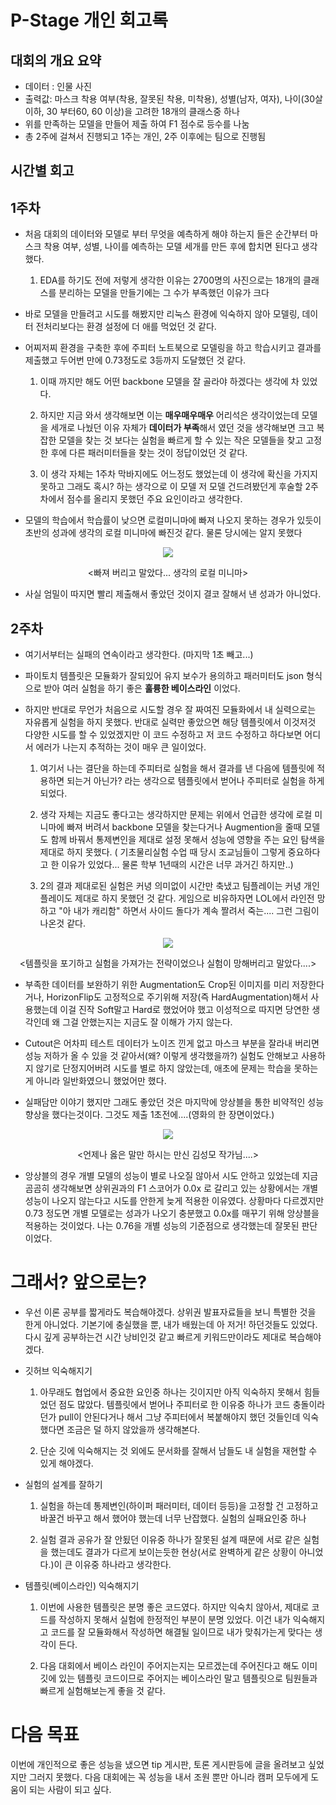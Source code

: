 # P-Stage 개인 회고록

## 대회의 개요 요약

- 데이터 : 인물 사진
- 출력값: 마스크 착용 여부(착용, 잘못된 착용, 미착용), 성별(남자, 여자), 나이(30살 이하, 30 부터60, 60 이상)을 고려한 18개의 클래스중 하나
- 위를 만족하는 모델을 만들어 제출 하여 F1 점수로 등수를 나눔
- 총 2주에 걸쳐서 진행되고 1주는 개인, 2주 이후에는 팀으로 진행됨

## 시간별 회고

## 1주차

- 처음 대회의 데이터와 모델로 부터 무엇을 예측하게 해야 하는지 들은 순간부터 마스크 착용 여부, 성별, 나이를 예측하는 모델 세개를 만든 후에 합치면 된다고 생각했다.


    1. EDA를 하기도 전에 저렇게 생각한 이유는 2700명의 사진으로는 18개의 클래스를 분리하는 모델을 만들기에는 그 수가 부족했던 이유가 크다


- 바로 모델을 만들려고 시도를 해봤지만 리눅스 환경에 익숙하지 않아 모델링, 데이터 전처리보다는 환경 설정에 더 애를 먹었던 것 같다.


- 어찌저찌 환경을 구축한 후에 주피터 노트북으로 모델링을 하고 학습시키고 결과를 제출했고 두어번 만에 0.73정도로 3등까지 도달했던 것 같다.


    1. 이때 까지만 해도 어떤 backbone 모델을 잘 골라야 하겠다는 생각에 차 있었다.


    2. 하지만 지금 와서 생각해보면 이는 **매우매우매우** 어리석은 생각이었는데 모델을 세개로 나눴던 이유 자체가 **데이터가 부족**해서 였던 것을 생각해보면 크고 복잡한 모델을 찾는 것 보다는 실험을 빠르게 할 수 있는 작은 모델들을 찾고 고정한 후에 다른 패러미터들을 찾는 것이 정답이었던 것 같다.


    3. 이 생각 자체는 1주차 막바지에도 어느정도 했었는데 이 생각에 확신을 가지지 못하고 그래도 혹시? 하는 생각으로 이 모델 저 모델 건드려봤던게 후술할 2주차에서 점수를 올리지 못했던 주요 요인이라고 생각한다.


- 모델의 학습에서 학습률이 낮으면 로컬미니마에 빠져 나오지 못하는 경우가 있듯이 초반의 성과에 생각의 로컬 미니마에 빠진것 같다. 물론 당시에는 알지 못했다

<p align="center"><img src=image/img1.daumcdn.png></p>
<div align="center"> <빠져 버리고 말았다... 생각의 로컬 미니마> </div>


- 사실 엄밀이 따지면 빨리 제출해서 좋았던 것이지 결코 잘해서 낸 성과가 아니었다.

## 2주차

- 여기서부터는 실패의 연속이라고 생각한다. (마지막 1초 빼고...)


- 파이토치 템플릿은 모듈화가 잘되있어 유지 보수가 용의하고 패러미터도 json 형식으로 받아 여러 실험을 하기 좋은 **훌륭한 베이스라인** 이었다.


- 하지만 반대로 무언가 처음으로 시도할 경우 잘 짜여진 모듈화에서 내 실력으로는 자유롭게 실험을 하지 못했다. 반대로 실력만 좋았으면 해당 템플릿에서 이것저것 다양한 시도를 할 수 있었겠지만 이 코드 수정하고 저 코드 수정하고 하다보면 어디서 에러가 나는지 추적하는 것이 매우 큰 일이었다.


    1. 여기서 나는 결단을 하는데 주피터로 실험을 해서 결과를 낸 다음에 템플릿에 적용하면 되는거 아닌가? 라는 생각으로 템플릿에서 벋어나 주피터로 실험을 하게 되었다.


    2. 생각 자체는 지금도 좋다고는 생각하지만 문제는 위에서 언급한 생각에 로컬 미니마에 빠져 버려서 backbone 모델을 찾는다거나 Augmention을 줄때 모델도 함께 바꿔서 통제변인을 제대로 설정 못해서 성능에 영향을 주는 요인 탐색을 제대로 하지 못했다. ( 기초물리실험 수업 때 당시 조교님들이 그렇게 중요하다고 한 이유가 있었다... 물론 학부 1년때의 시간은 너무 과거긴 하지만..)


    3. 2의 결과 제대로된 실험은 커녕 의미없이 시간만 축냈고 팀플레이는 커녕 개인 플레이도 제대로 하지 못했던 것 같다. 게임으로 비유하자면 LOL에서 라인전 망하고 "아 내가 캐리함" 하면서 사이드 돌다가 계속 짤려서 죽는.... 그런 그림이 나온것 같다.

<p align="center"><img src=image/drf.png></p>
<div align="center"> <템플릿을 포기하고 실험을 가져가는 전략이었으나 실험이 망해버리고 말았다....> </div>

- 부족한 데이터를 보완하기 위한 Augmentation도 Crop된 이미지를 미리 저장한다거나, HorizonFlip도 고정적으로 주기위해 저장(즉 HardAugmentation)해서 사용했는데 이걸 진작 Soft말고 Hard로 했었어야 했고 이성적으로 따지면 당연한 생각인데 왜 그걸 안했는지는 지금도 잘 이해가 가지 않는다.

- Cutout은 어차피 테스트 데이터가 노이즈 낀게 없고 마스크 부분을 잘라내 버리면 성능 저하가 올 수 있을 것 같아서(왜? 이렇게 생각했을까?) 실험도 안해보고 사용하지 않기로 단정지어버려 시도를 별로 하지 않았는데, 애초에 문제는 학습을 못하는게 아니라 일반화였으니 했었어만 했다.

- 실패담만 이야기 했지만 그래도 좋았던 것은 마지막에 앙상블을 통한 비약적인 성능 향상을 했다는것이다. 그것도 제출 1초전에....(영화의 한 장면이었다.)
<p align="center"><img src=image/163e5011546357cc1.jpg></p>
<div align="center"> <언제나 옳은 말만 하시는 만신 김성모 작가님....> </div>

- 앙상블의 경우 개별 모델의 성능이 별로 나오질 않아서 시도 안하고 있었는데 지금 곰곰히 생각해보면 상위권과의 F1 스코어가 0.0x 로 갈리고 있는 상황에서는 개별 성능이 나오지 않는다고 시도를 안한게 늦게 적용한 이유였다. 상황마다 다르겠지만 0.73 정도면 개별 모델로는 성과가 나오기 충분했고 0.0x를 매꾸기 위해 앙상블을 적용하는 것이었다. 나는 0.76을 개별 성능의 기준점으로 생각했는데 잘못된 판단이었다.

# 그래서? 앞으로는?

- 우선 이론 공부를 짧게라도 복습해야겠다. 상위권 발표자료들을 보니 특별한 것을 한게 아니었다. 기본기에 충실했을 뿐, 내가 배웠는데 아 저거! 하던것들도 있었다. 다시 깊게 공부하는건 시간 낭비인것 같고 빠르게 키워드만이라도 제대로 복습해야겠다.
- 깃허브 익숙해지기
    1. 아무래도 협업에서 중요한 요인중 하나는 깃이지만 아직 익숙하지 못해서 힘들었던 점도 많았다. 템플릿에서 벋어나 주피터로 한 이유중 하나가 코드 충돌이라던가 pull이 안된다거나 해서 그냥 주피터에서 복붙해야지 했던 것들인데 익숙했다면 조금은 덜 하지 않았을까 생각해본다.


    2. 단순 깃에 익숙해지는 것 외에도 문서화를 잘해서 남들도 내 실험을 재현할 수 있게 해야겠다.
- 실험의 설계를 잘하기


    1. 실험을 하는데 통제변인(하이퍼 패러미터, 데이터 등등)을 고정할 건 고정하고 바꿀건 바꾸고 해서 했어야 했는데 너무 난잡했다. 실험의 실패요인중 하나


    2. 실험 결과 공유가 잘 안됬던 이유중 하나가 잘못된 설계 때문에 서로 같은 실험을 했는데도 결과가 다르게 보이는듯한 현상(서로 완벽하게 같은 상황이 아니었다.)이 큰 이유중 하나라고 생각한다.


- 템플릿(베이스라인) 익숙해지기


    1. 이번에 사용한 템플릿은 분명 좋은 코드였다. 하지만 익숙치 않아서, 제대로 코드를 작성하지 못해서 실험에 한정적인 부분이 분명 있었다. 이건 내가 익숙해지고 코드를 잘 모듈화해서 작성하면 해결될 일이므로 내가 맞춰가는게 맞다는 생각이 든다.


    2. 다음 대회에서 베이스 라인이 주어지는지는 모르겠는데 주어진다고 해도 이미 깃에 있는 템플릿 코드이므로 주어지는 베이스라인 말고 템플릿으로 팀원들과 빠르게 실험해보는게 좋을 것 같다.

# 다음 목표

이번에 개인적으로 좋은 성능을 냈으면 tip 게시판, 토론 게시판등에 글을 올려보고 싶었지만 그러지 못했다. 다음 대회에는 꼭 성능을 내서 조원 뿐만 아니라 캠퍼 모두에게 도움이 되는 사람이 되고 싶다.